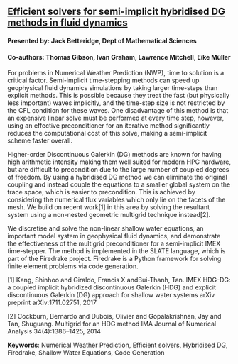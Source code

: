 ## [Efficient solvers for semi-implicit hybridised DG methods in fluid dynamics](https://jdbetteridge.github.io/hpc_symposium_2019)
#### Presented by: Jack Betteridge, Dept of Mathematical Sciences
#### Co-authors: Thomas Gibson, Ivan Graham, Lawrence Mitchell, Eike Müller

For problems in Numerical Weather Prediction (NWP), time to solution is a critical factor.
Semi-implicit time-stepping methods can speed up geophysical fluid dynamics simulations by taking larger time-steps than explicit methods.
This is possible because they treat the fast (but physically less important) waves implicitly, and the time-step size is not restricted by the CFL condition for these waves.
One disadvantage of this method is that an expensive linear solve must be performed at every time step, however, using an effective preconditioner for an iterative method significantly reduces the computational cost of this solve, making a semi-implicit scheme faster overall.

Higher-order Discontinuous Galerkin (DG) methods are known for having high arithmetic intensity making them well suited for modern HPC hardware, but are difficult to precondition due to the large number of coupled degrees of freedom.
By using a hybridised DG method we can eliminate the original coupling and instead couple the equations to a smaller global system on the trace space, which is easier to precondition.
This is achieved by considering the numerical flux variables which only lie on the facets of the mesh. We build on recent work[1] in this area by solving the resultant system using a non-nested geometric multigrid technique instead[2].

We discretise and solve the non-linear shallow water equations, an important model system in geophysical fluid dynamics, and demonstrate the effectiveness of the multigrid preconditioner for a semi-implicit IMEX time-stepper.
The method is implemented in the SLATE language, which is part of the Firedrake project.
Firedrake is a Python framework for solving finite element problems via code generation.

[1] Kang, Shinhoo and Giraldo, Francis X andBui-Thanh, Tan. IMEX HDG-DG: a coupled implicit hybridized discontinuous Galerkin (HDG) and explicit discontinuous Galerkin (DG) approach for shallow water systems arXiv preprint arXiv:1711.02751, 2017

[2] Cockburn, Bernardo and Dubois, Olivier and Gopalakrishnan, Jay and Tan, Shuguang. Multigrid for an HDG method IMA Journal of Numerical Analysis 34(4):1386–1425, 2014

**Keywords**: Numerical Weather Prediction, Efficient solvers, Hybridised DG, Firedrake, Shallow Water Equations, Code Generation
